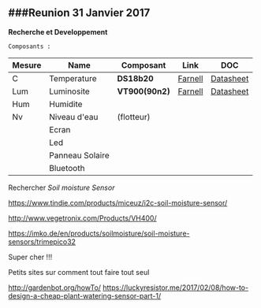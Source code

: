 ###Reunion 31 Janvier 2017
---
**Recherche et Developpement**

`Composants :`

|	Mesure		|	Name	|	Composant	|	Link	|	DOC		|
|	------		|	----	|	---------	|	----	|	---		|
|	C	|	Temperature		|	**DS18b20**		|	[Farnell](http://fr.farnell.com/maxim-integrated-products/ds18b20-par/sensor-temperature-nv-alarm-3to92/dp/2085184)| [Datasheet](http://www.farnell.com/datasheets/1537425.pdf?_ga=1.110999426.645639590.1485889958)	|
|	Lum	|	Luminosite		|	**VT900(90n2)**	|	[Farnell](http://fr.farnell.com/excelitas-tech/vt90n2/photo-resistance-serie-vt900/dp/1652637)	|	[Datasheet](http://www.farnell.com/datasheets/612931.pdf?_ga=1.113808128.645639590.1485889958) |
|	Hum	|	Humidite		|	|	|	|
|	Nv	|	Niveau d'eau	| (flotteur)	|	|	|	|
|	|	Ecran	|	|	|	|	|
|	|	Led		|	|	|	|	|
|	|	Panneau Solaire		|	|	|	|	|
|	|	Bluetooth	|	|	|	|	|

Rechercher *Soil moisture Sensor*

https://www.tindie.com/products/miceuz/i2c-soil-moisture-sensor/

http://www.vegetronix.com/Products/VH400/

https://imko.de/en/products/soilmoisture/soil-moisture-sensors/trimepico32

Super cher !!!

Petits sites sur comment tout faire tout seul

http://gardenbot.org/howTo/
https://luckyresistor.me/2017/02/08/how-to-design-a-cheap-plant-watering-sensor-part-1/
